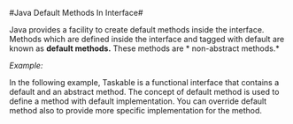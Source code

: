 #Java Default Methods In Interface#

Java provides a facility to create default methods inside the interface. Methods which are defined inside the interface and tagged with default are known as **default methods.**
These methods are * non-abstract methods.* 


*Example:*

In the following example, Taskable is a functional interface that contains a default and an abstract method. The concept of default method is used to define a method with default implementation. You can override default method also to provide more specific implementation for the method.